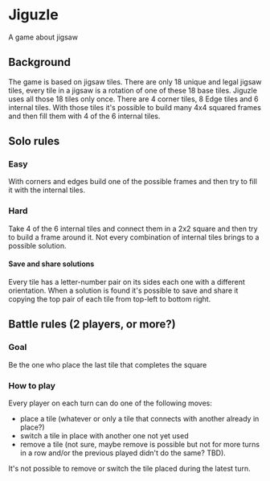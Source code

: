 # Jiguzle
A game about jigsaw

## Background
The game is based on jigsaw tiles. There are only 18 unique and legal jigsaw tiles, every tile in a jigsaw is a rotation of one of these 18 base tiles. Jiguzle uses all those 18 tiles only once. 
There are 4 corner tiles, 8 Edge tiles and 6 internal tiles. With those tiles it's possible to build many 4x4 squared frames and then fill them with 4 of the 6 internal tiles.

## Solo rules

### Easy
With corners and edges build one of the possible frames and then try to fill it with the internal tiles.

### Hard
Take 4 of the 6 internal tiles and connect them in a 2x2 square and then try to build a frame around it. Not every combination of internal tiles brings to a possible solution.

#### Save and share solutions
Every tile has a letter-number pair on its sides each one with a different orientation. When a solution is found it's possible to save and share it copying the top pair of each tile from top-left to bottom right.

## Battle rules (2 players, or more?)

### Goal
Be the one who place the last tile that completes the square

### How to play
Every player on each turn can do one of the following moves: 
* place a tile (whatever or only a tile that connects with another already in place?)
* switch a tile in place with another one not yet used
* remove a tile (not sure, maybe remove is possible but not for more turns in a row and/or the previous played didn't do the same? TBD).

It's not possible to remove or switch the tile placed during the latest turn.
